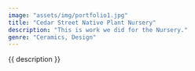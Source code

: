 ```yaml
---
image: "assets/img/portfolio1.jpg"
title: "Cedar Street Native Plant Nursery"
description: "This is work we did for the Nursery."
genre: "Ceramics, Design"
---
```

{{ description }}